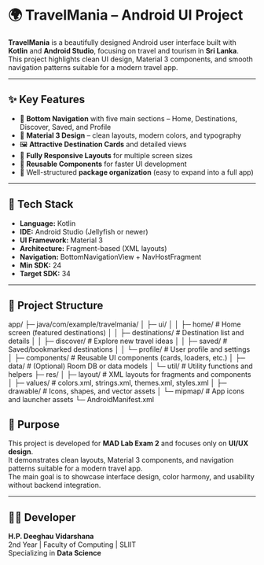 # 🌍 TravelMania – Android UI Project

**TravelMania** is a beautifully designed Android user interface built with **Kotlin** and **Android Studio**, focusing on travel and tourism in **Sri Lanka**.  
This project highlights clean UI design, Material 3 components, and smooth navigation patterns suitable for a modern travel app.

---

## ✨ Key Features

- 🧭 **Bottom Navigation** with five main sections – Home, Destinations, Discover, Saved, and Profile  
- 🎨 **Material 3 Design** – clean layouts, modern colors, and typography  
- 🖼️ **Attractive Destination Cards** and detailed views  
- 🌅 **Fully Responsive Layouts** for multiple screen sizes  
- 🔄 **Reusable Components** for faster UI development  
- 🧩 Well-structured **package organization** (easy to expand into a full app)

---

## 🧱 Tech Stack

- **Language:** Kotlin  
- **IDE:** Android Studio (Jellyfish or newer)  
- **UI Framework:** Material 3  
- **Architecture:** Fragment-based (XML layouts)  
- **Navigation:** BottomNavigationView + NavHostFragment  
- **Min SDK:** 24  
- **Target SDK:** 34  

---

## 📂 Project Structure
app/
├─ java/com/example/travelmania/
│ ├─ ui/
│ │ ├─ home/ # Home screen (featured destinations)
│ │ ├─ destinations/ # Destination list and details
│ │ ├─ discover/ # Explore new travel ideas
│ │ ├─ saved/ # Saved/bookmarked destinations
│ │ └─ profile/ # User profile and settings
│ ├─ components/ # Reusable UI components (cards, loaders, etc.)
│ ├─ data/ # (Optional) Room DB or data models
│ └─ util/ # Utility functions and helpers
├─ res/
│ ├─ layout/ # XML layouts for fragments and components
│ ├─ values/ # colors.xml, strings.xml, themes.xml, styles.xml
│ ├─ drawable/ # Icons, shapes, and vector assets
│ └─ mipmap/ # App icons and launcher assets
└─ AndroidManifest.xml

## 🎯 Purpose

This project is developed for **MAD Lab Exam 2** and focuses only on **UI/UX design**.  
It demonstrates clean layouts, Material 3 components, and navigation patterns suitable for a modern travel app.  
The main goal is to showcase interface design, color harmony, and usability without backend integration.

---

## 👨‍💻 Developer

**H.P. Deeghau Vidarshana**  
2nd Year | Faculty of Computing | SLIIT  
Specializing in **Data Science**
